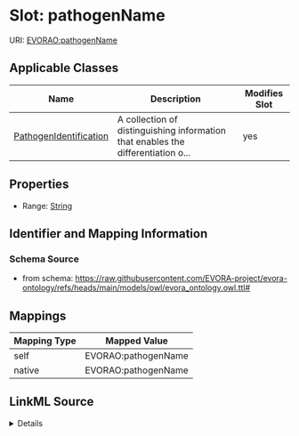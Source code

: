 

# Slot: pathogenName



URI: [EVORAO:pathogenName](https://raw.githubusercontent.com/EVORA-project/evora-ontology/refs/heads/main/models/owl/evora_ontology.owl.ttl#pathogenName)



<!-- no inheritance hierarchy -->





## Applicable Classes

| Name | Description | Modifies Slot |
| --- | --- | --- |
| [PathogenIdentification](PathogenIdentification.md) | A collection of distinguishing information that enables the differentiation o... |  yes  |







## Properties

* Range: [String](String.md)





## Identifier and Mapping Information







### Schema Source


* from schema: https://raw.githubusercontent.com/EVORA-project/evora-ontology/refs/heads/main/models/owl/evora_ontology.owl.ttl#




## Mappings

| Mapping Type | Mapped Value |
| ---  | ---  |
| self | EVORAO:pathogenName |
| native | EVORAO:pathogenName |




## LinkML Source

<details>
```yaml
name: pathogenName
from_schema: https://raw.githubusercontent.com/EVORA-project/evora-ontology/refs/heads/main/models/owl/evora_ontology.owl.ttl#
rank: 1000
alias: pathogenName
domain_of:
- PathogenIdentification
range: string

```
</details>